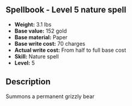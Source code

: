 ## Spellbook - Level 5 nature spell

- **Weight:** 3.1 lbs
- **Base value:** 152 gold
- **Base material:** Paper
- **Base write cost:** 70 charges
- **Actual write cost:** From half to full base cost
- **Skill:** Nature spell
- **Level:** 5

## Description

Summons a permanent grizzly bear

